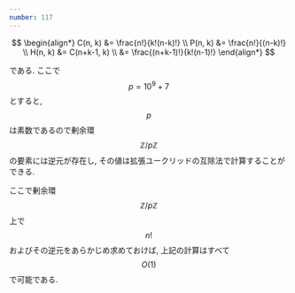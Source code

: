 ```yaml
---
number: 117
---
```

$$
\begin{align*}
C(n, k) &= \frac{n!}{k!(n-k)!} \\
P(n, k) &= \frac{n!}{(n-k)!} \\
H(n, k) &= C(n+k-1, k) \\
        &= \frac{(n+k-1)!}{k!(n-1)!}
\end{align*}
$$

である. ここで $$ p = 10^9 + 7 $$ とすると, $$ p $$ は素数であるので剰余環 $$ \mathbb{Z}/p\mathbb{Z} $$ の要素には逆元が存在し, その値は拡張ユークリッドの互除法で計算することができる.

ここで剰余環 $$ \mathbb{Z}/p\mathbb{Z} $$ 上で $$ n! $$ およびその逆元をあらかじめ求めておけば, 上記の計算はすべて $$ O(1) $$ で可能である.

